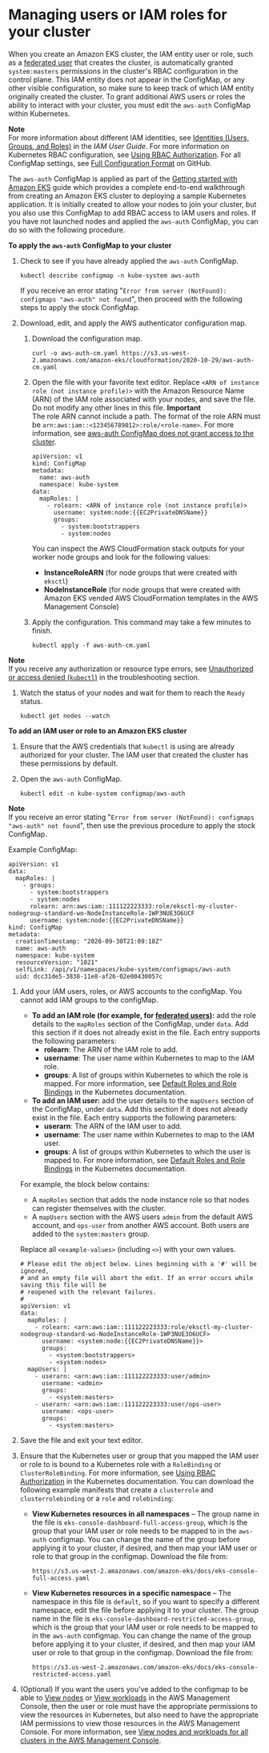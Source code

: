 # Managing users or IAM roles for your cluster<a name="add-user-role"></a>

When you create an Amazon EKS cluster, the IAM entity user or role, such as a [federated user](https://docs.aws.amazon.com/IAM/latest/UserGuide/id_roles_providers.html) that creates the cluster, is automatically granted `system:masters` permissions in the cluster's RBAC configuration in the control plane\. This IAM entity does not appear in the ConfigMap, or any other visible configuration, so make sure to keep track of which IAM entity originally created the cluster\. To grant additional AWS users or roles the ability to interact with your cluster, you must edit the `aws-auth` ConfigMap within Kubernetes\. 

**Note**  
For more information about different IAM identities, see [Identities \(Users, Groups, and Roles\)](https://docs.aws.amazon.com/IAM/latest/UserGuide/id_roles_providers.html) in the *IAM User Guide*\. For more information on Kubernetes RBAC configuration, see [Using RBAC Authorization](https://kubernetes.io/docs/reference/access-authn-authz/rbac/)\. For all ConfigMap settings, see [Full Configuration Format](https://github.com/kubernetes-sigs/aws-iam-authenticator#full-configuration-format) on GitHub\. 

The `aws-auth` ConfigMap is applied as part of the [Getting started with Amazon EKS](getting-started.md) guide which provides a complete end\-to\-end walkthrough from creating an Amazon EKS cluster to deploying a sample Kubernetes application\. It is initially created to allow your nodes to join your cluster, but you also use this ConfigMap to add RBAC access to IAM users and roles\. If you have not launched nodes and applied the `aws-auth` ConfigMap, you can do so with the following procedure\.

**To apply the `aws-auth` ConfigMap to your cluster**

1. Check to see if you have already applied the `aws-auth` ConfigMap\.

   ```
   kubectl describe configmap -n kube-system aws-auth
   ```

   If you receive an error stating "`Error from server (NotFound): configmaps "aws-auth" not found`", then proceed with the following steps to apply the stock ConfigMap\.

1. Download, edit, and apply the AWS authenticator configuration map\.

   1. Download the configuration map\.

      ```
      curl -o aws-auth-cm.yaml https://s3.us-west-2.amazonaws.com/amazon-eks/cloudformation/2020-10-29/aws-auth-cm.yaml
      ```

   1. Open the file with your favorite text editor\. Replace `<ARN of instance role (not instance profile)>` with the Amazon Resource Name \(ARN\) of the IAM role associated with your nodes, and save the file\. Do not modify any other lines in this file\.
**Important**  
The role ARN cannot include a path\. The format of the role ARN must be `arn:aws:iam::<123456789012>:role/<role-name>`\. For more information, see [aws\-auth ConfigMap does not grant access to the cluster](troubleshooting_iam.md#security-iam-troubleshoot-ConfigMap)\.

      ```
      apiVersion: v1
      kind: ConfigMap
      metadata:
        name: aws-auth
        namespace: kube-system
      data:
        mapRoles: |
          - rolearn: <ARN of instance role (not instance profile)>
            username: system:node:{{EC2PrivateDNSName}}
            groups:
              - system:bootstrappers
              - system:nodes
      ```

      You can inspect the AWS CloudFormation stack outputs for your worker node groups and look for the following values:
      + **InstanceRoleARN** \(for node groups that were created with `eksctl`\)
      + **NodeInstanceRole** \(for node groups that were created with Amazon EKS vended AWS CloudFormation templates in the AWS Management Console\)

   1. Apply the configuration\. This command may take a few minutes to finish\.

      ```
      kubectl apply -f aws-auth-cm.yaml
      ```
**Note**  
If you receive any authorization or resource type errors, see [Unauthorized or access denied \(`kubectl`\)](troubleshooting.md#unauthorized) in the troubleshooting section\.

1. Watch the status of your nodes and wait for them to reach the `Ready` status\.

   ```
   kubectl get nodes --watch
   ```

**To add an IAM user or role to an Amazon EKS cluster**

1. Ensure that the AWS credentials that `kubectl` is using are already authorized for your cluster\. The IAM user that created the cluster has these permissions by default\.

1. Open the `aws-auth` ConfigMap\.

   ```
   kubectl edit -n kube-system configmap/aws-auth
   ```
**Note**  
If you receive an error stating "`Error from server (NotFound): configmaps "aws-auth" not found`", then use the previous procedure to apply the stock ConfigMap\.

   Example ConfigMap:

   ```
   apiVersion: v1
   data:
     mapRoles: |
       - groups:
         - system:bootstrappers
         - system:nodes
         rolearn: arn:aws:iam::111122223333:role/eksctl-my-cluster-nodegroup-standard-wo-NodeInstanceRole-1WP3NUE3O6UCF
         username: system:node:{{EC2PrivateDNSName}}
   kind: ConfigMap
   metadata:
     creationTimestamp: "2020-09-30T21:09:18Z"
     name: aws-auth
     namespace: kube-system
     resourceVersion: "1021"
     selfLink: /api/v1/namespaces/kube-system/configmaps/aws-auth
     uid: dcc31de5-3838-11e8-af26-02e00430057c
   ```

1. Add your IAM users, roles, or AWS accounts to the configMap\. You cannot add IAM groups to the configMap\.
   + **To add an IAM role \(for example, for [federated users](https://docs.aws.amazon.com/IAM/latest/UserGuide/id_roles_providers.html)\):** add the role details to the `mapRoles` section of the ConfigMap, under `data`\. Add this section if it does not already exist in the file\. Each entry supports the following parameters:
     + **rolearn**: The ARN of the IAM role to add\.
     + **username**: The user name within Kubernetes to map to the IAM role\.
     + **groups**: A list of groups within Kubernetes to which the role is mapped\. For more information, see [Default Roles and Role Bindings](https://kubernetes.io/docs/reference/access-authn-authz/rbac/#default-roles-and-role-bindings) in the Kubernetes documentation\.
   + **To add an IAM user:** add the user details to the `mapUsers` section of the ConfigMap, under `data`\. Add this section if it does not already exist in the file\. Each entry supports the following parameters:
     + **userarn**: The ARN of the IAM user to add\.
     + **username**: The user name within Kubernetes to map to the IAM user\.
     + **groups**: A list of groups within Kubernetes to which the user is mapped to\. For more information, see [Default Roles and Role Bindings](https://kubernetes.io/docs/reference/access-authn-authz/rbac/#default-roles-and-role-bindings) in the Kubernetes documentation\.

   For example, the block below contains:
   + A `mapRoles` section that adds the node instance role so that nodes can register themselves with the cluster\.
   + A `mapUsers` section with the AWS users `admin` from the default AWS account, and `ops-user` from another AWS account\. Both users are added to the `system:masters` group\.

   Replace all `<example-values>` \(including `<>`\) with your own values\.

   ```
   # Please edit the object below. Lines beginning with a '#' will be ignored,
   # and an empty file will abort the edit. If an error occurs while saving this file will be
   # reopened with the relevant failures.
   #
   apiVersion: v1
   data:
     mapRoles: |
       - rolearn: <arn:aws:iam::111122223333:role/eksctl-my-cluster-nodegroup-standard-wo-NodeInstanceRole-1WP3NUE3O6UCF>
         username: <system:node:{{EC2PrivateDNSName}}>
         groups:
           - <system:bootstrappers>
           - <system:nodes>
     mapUsers: |
       - userarn: <arn:aws:iam::111122223333:user/admin>
         username: <admin>
         groups:
           - <system:masters>
       - userarn: <arn:aws:iam::111122223333:user/ops-user>
         username: <ops-user>
         groups:
           - <system:masters>
   ```

1. Save the file and exit your text editor\.

1. Ensure that the Kubernetes user or group that you mapped the IAM user or role to is bound to a Kubernetes role with a `RoleBinding` or `ClusterRoleBinding`\. For more information, see [Using RBAC Authorization](https://kubernetes.io/docs/reference/access-authn-authz/rbac/) in the Kubernetes documentation\. You can download the following example manifests that create a `clusterrole` and `clusterrolebinding` or a `role` and `rolebinding`:
   + **View Kubernetes resources in all namespaces** – The group name in the file is `eks-console-dashboard-full-access-group`, which is the group that your IAM user or role needs to be mapped to in the `aws-auth` configmap\. You can change the name of the group before applying it to your cluster, if desired, and then map your IAM user or role to that group in the configmap\. Download the file from:

     ```
     https://s3.us-west-2.amazonaws.com/amazon-eks/docs/eks-console-full-access.yaml
     ```
   + **View Kubernetes resources in a specific namespace** – The namespace in this file is `default`, so if you want to specify a different namespace, edit the file before applying it to your cluster\. The group name in the file is `eks-console-dashboard-restricted-access-group`, which is the group that your IAM user or role needs to be mapped to in the `aws-auth` configmap\. You can change the name of the group before applying it to your cluster, if desired, and then map your IAM user or role to that group in the configmap\. Download the file from:

     ```
     https://s3.us-west-2.amazonaws.com/amazon-eks/docs/eks-console-restricted-access.yaml
     ```

1. \(Optional\) If you want the users you've added to the configmap to be able to [View nodes](view-nodes.md) or [View workloads](view-workloads.md) in the AWS Management Console, then the user or role must have the appropriate permissions to view the resources in Kubernetes, but also need to have the appropriate IAM permissions to view those resources in the AWS Management Console\. For more information, see [View nodes and workloads for all clusters in the AWS Management Console](security_iam_id-based-policy-examples.md#policy_example3)\.
